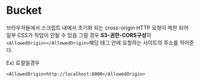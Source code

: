 # Bucket
브라우저들에서 스크립트 내에서 초기화 되는 cross-origin HTTP 요청이 제한 되어 일부 CSS가 작업이 안될 수 있음
그럴 경우 **S3-권한-CORS구성**의 ```	<AllowedOrigin></AllowedOrigin>```해당 태그 안에 요청하는 사이트의 주소를 적어준다. 

Ex) 로컬일경우
```
<AllowedOrigin>http://localhost:8000</AllowedOrigin>
```